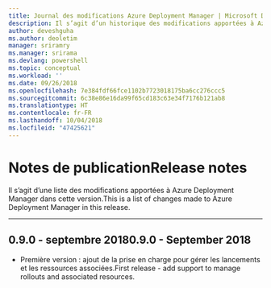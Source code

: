 ```yaml
---
title: Journal des modifications Azure Deployment Manager | Microsoft Docs
description: Il s’agit d’un historique des modifications apportées à Azure Deployment Manager dans la dernière version.
author: deveshguha
ms.author: deoletim
manager: sriramry
ms.manager: srirama
ms.devlang: powershell
ms.topic: conceptual
ms.workload: ''
ms.date: 09/26/2018
ms.openlocfilehash: 7e384fdf66fce1102b7723018175ba6cc276ccc5
ms.sourcegitcommit: 6c38e86e16da99f65cd183c63e34f7176b121ab8
ms.translationtype: HT
ms.contentlocale: fr-FR
ms.lasthandoff: 10/04/2018
ms.locfileid: "47425621"
---
```

# <a name="release-notes"></a><span data-ttu-id="235b3-103">Notes de publication</span><span class="sxs-lookup"><span data-stu-id="235b3-103">Release notes</span></span>

<span data-ttu-id="235b3-104">Il s’agit d’une liste des modifications apportées à Azure Deployment Manager dans cette version.</span><span class="sxs-lookup"><span data-stu-id="235b3-104">This is a list of changes made to Azure Deployment Manager in this release.</span></span>

---
## <a name="090---september-2018"></a><span data-ttu-id="235b3-105">0.9.0 - septembre 2018</span><span class="sxs-lookup"><span data-stu-id="235b3-105">0.9.0 - September 2018</span></span>
* <span data-ttu-id="235b3-106">Première version : ajout de la prise en charge pour gérer les lancements et les ressources associées.</span><span class="sxs-lookup"><span data-stu-id="235b3-106">First release - add support to manage rollouts and associated resources.</span></span>